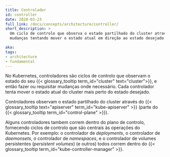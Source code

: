 ```yaml
---
title: Controlador
id: controller
date: 2020-03-23
full_link: /docs/concepts/architecture/controller/
short_description: >
  Um ciclo de controlo que observa o estado partilhado do cluster através do apiserver e efetua
  mudanças tentando mover o estado atual em direção ao estado desejado.

aka: 
tags:
- architecture
- fundamental
---
```

No Kubernetes, controladores são ciclos de controlo que observam o estado do seu
{{< glossary_tooltip term_id="cluster" text="cluster">}}, e então fazer ou requisitar
mudanças onde necessário.
Cada controlador tenta mover o estado atual do cluster mais perto do estado desejado.

<!--more-->

Controladores observam o estado partilhado do cluster através do
{{< glossary_tooltip text="apiserver" term_id="kube-apiserver" >}} (parte do
{{< glossary_tooltip term_id="control-plane" >}}).

Alguns controladores tambem correm dentro do plano de controlo, fornecendo ciclos
de controlo que são centrais às operações do Kubernetes. Por exemplo: o controlador
de *deployments*, o controlador de *daemonsets*, o controlador de *namespaces*, e o 
controlador de volumes persistentes (*persistent volumes*) (e outros) todos correm
dentro do {{< glossary_tooltip term_id="kube-controller-manager" >}}.
